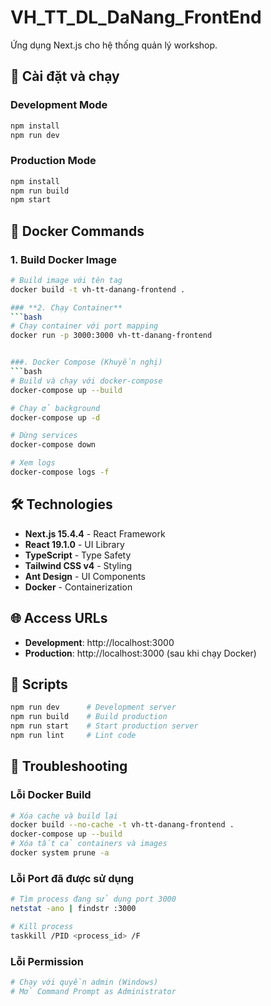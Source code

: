 # VH_TT_DL_DaNang_FrontEnd

Ứng dụng Next.js cho hệ thống quản lý workshop.

## 🚀 **Cài đặt và chạy**

### **Development Mode**
```bash
npm install
npm run dev
```

### **Production Mode**
```bash
npm install
npm run build
npm start
```

## 🐳 **Docker Commands**

### **1. Build Docker Image**
```bash
# Build image với tên tag
docker build -t vh-tt-danang-frontend .

### **2. Chạy Container**
```bash
# Chạy container với port mapping
docker run -p 3000:3000 vh-tt-danang-frontend


###. Docker Compose (Khuyến nghị)
```bash
# Build và chạy với docker-compose
docker-compose up --build

# Chạy ở background
docker-compose up -d

# Dừng services
docker-compose down

# Xem logs
docker-compose logs -f
```

## 🛠️ **Technologies**

- **Next.js 15.4.4** - React Framework
- **React 19.1.0** - UI Library
- **TypeScript** - Type Safety
- **Tailwind CSS v4** - Styling
- **Ant Design** - UI Components
- **Docker** - Containerization

## 🌐 **Access URLs**

- **Development**: http://localhost:3000
- **Production**: http://localhost:3000 (sau khi chạy Docker)

## 📝 **Scripts**

```bash
npm run dev      # Development server
npm run build    # Build production
npm run start    # Start production server
npm run lint     # Lint code
```

## 🔧 **Troubleshooting**

### **Lỗi Docker Build**
```bash
# Xóa cache và build lại
docker build --no-cache -t vh-tt-danang-frontend .
docker-compose up --build
# Xóa tất cả containers và images
docker system prune -a
```

### **Lỗi Port đã được sử dụng**
```bash
# Tìm process đang sử dụng port 3000
netstat -ano | findstr :3000

# Kill process
taskkill /PID <process_id> /F
```

### **Lỗi Permission**
```bash
# Chạy với quyền admin (Windows)
# Mở Command Prompt as Administrator
```
